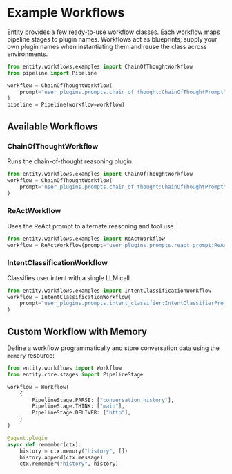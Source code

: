 # Example Workflows

Entity provides a few ready-to-use workflow classes. Each workflow maps pipeline
stages to plugin names. Workflows act as blueprints; supply your own plugin
names when instantiating them and reuse the class across environments.

```python
from entity.workflows.examples import ChainOfThoughtWorkflow
from pipeline import Pipeline

workflow = ChainOfThoughtWorkflow(
    prompt="user_plugins.prompts.chain_of_thought:ChainOfThoughtPrompt"
)
pipeline = Pipeline(workflow=workflow)
```

## Available Workflows

### ChainOfThoughtWorkflow
Runs the chain-of-thought reasoning plugin.

```python
from entity.workflows.examples import ChainOfThoughtWorkflow
workflow = ChainOfThoughtWorkflow(
    prompt="user_plugins.prompts.chain_of_thought:ChainOfThoughtPrompt"
)
```

### ReActWorkflow
Uses the ReAct prompt to alternate reasoning and tool use.

```python
from entity.workflows.examples import ReActWorkflow
workflow = ReActWorkflow(prompt="user_plugins.prompts.react_prompt:ReActPrompt")
```

### IntentClassificationWorkflow
Classifies user intent with a single LLM call.

```python
from entity.workflows.examples import IntentClassificationWorkflow
workflow = IntentClassificationWorkflow(
    prompt="user_plugins.prompts.intent_classifier:IntentClassifierPrompt"
)
```

## Custom Workflow with Memory

Define a workflow programmatically and store conversation data using the
`memory` resource:

```python
from entity.workflows import Workflow
from entity.core.stages import PipelineStage

workflow = Workflow(
    {
        PipelineStage.PARSE: ["conversation_history"],
        PipelineStage.THINK: ["main"],
        PipelineStage.DELIVER: ["http"],
    }
)

@agent.plugin
async def remember(ctx):
    history = ctx.memory("history", [])
    history.append(ctx.message)
    ctx.remember("history", history)
```
